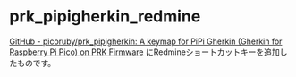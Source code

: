 # prk_pipigherkin_redmine

[GitHub - picoruby/prk_pipigherkin: A keymap for PiPi Gherkin (Gherkin for Raspberry Pi Pico) on PRK Firmware](https://github.com/picoruby/prk_pipigherkin) にRedmineショートカットキーを追加したものです。